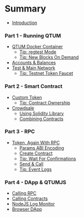 # Summary

* [Introduction](README.md)

### Part 1 - Running QTUM

* [QTUM Docker Container](part1/qtum-docker.md)
  * [Tip: regtest Mode](part1/qtum-docker.md#running-regtest-mode)
  * [Tip: New Blocks On Demand](part1/qtum-docker.md#new-blocks-on-demand)
* [Accounts & Balances](part1/uxtos-balances.md)
* [Test & Main Network](part1/running-testnet.md)
  * [Tip: Testnet Token Faucet]()

### Part 2 - Smart Contract

* [Custom Token]()
  * [Tip: Contract Ownership]()
* [Crowdsale]()
  * [Using Solidity Library]()
  * [Combining Contracts]()

### Part 3 - RPC

* [Token, Again With RPC]()
  * [Params ABI Encoding]()
  * [Create Contract]()
  * [Tip: Wait For Confirmations]()
  * [Send & Call]()
  * [Tip: Event Logs]()

### Part 4 - DApp & QTUMJS

* [Calling RPC]()
* [Calling Contracts]()
* [NodeJS Log Monitor]()
* [Browser DApp]()